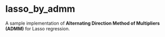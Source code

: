 # lasso_by_admm

A sample implementation of **Alternating Direction Method of Multipliers (ADMM)**
for Lasso regression.
